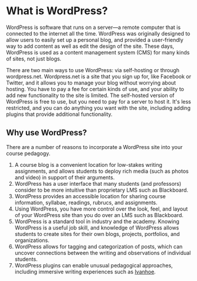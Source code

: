 # What is WordPress?

WordPress is software that runs on a server—a remote computer that is connected to the internet all the time. WordPress was originally designed to allow users to easily set up a personal blog, and provided a user-friendly way to add content as well as edit the design of the site. These days, WordPress is used as a content management system (CMS) for many kinds of sites, not just blogs.

There are two main ways to use WordPress: via self-hosting or through wordpress.net. Wordpress.net is a site that you sign up for, like Facebook or Twitter, and it allows you to manage your blog without worrying about hosting. You have to pay a fee for certain kinds of use, and your ability to add new functionality to the site is limited. The self-hosted version of WordPress is free to use, but you need to pay for a server to host it. It's less restricted, and you can do anything you want with the site, including adding plugins that provide additional functionality.


## Why use WordPress?

There are a number of reasons to incorporate a WordPress site into your course pedagogy.


1. A course blog is a convenient location for low-stakes writing assignments, and allows students to deploy rich media (such as photos and video) in support of their arguments.
4. WordPress has a user interface that many students (and professors) consider to be more intuitive than proprietary LMS such as Blackboard.
5. WordPress provides an accessible location for sharing course information, syllabae, readings, rubrucs, and assignments.
6. Using WordPress, you have more control over the look, feel, and layout of your WordPress site than you do over an LMS such as Blackboard.
3. WordPress is a standard tool in industry and the academy. Knowing WordPress is a useful job skill, and knowledge of WordPress allows students to create sites for their own blogs, projects, portfolios, and organizations.
2. WordPress allows for tagging and categorization of posts, which can uncover connections between the writing and observations of individual students.
5. WordPress plugins can enable unusual pedagogical approaches, including immersive writing experiences such as [Ivanhoe](http://ivanhoe.scholarslab.org/).
